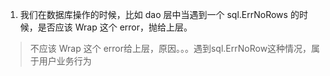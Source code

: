 1. 我们在数据库操作的时候，比如 dao 层中当遇到一个 sql.ErrNoRows 的时候，是否应该 Wrap 这个 error，抛给上层。
> 不应该 Wrap 这个 error给上层，原因。。。遇到sql.ErrNoRow这种情况，属于用户业务行为